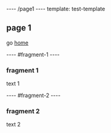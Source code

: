 ---- /page1 ----
template: test-template

## page 1

go [home](/)

---- #fragment-1 ----

### fragment 1

text 1

---- #fragment-2 ----

### fragment 2

text 2